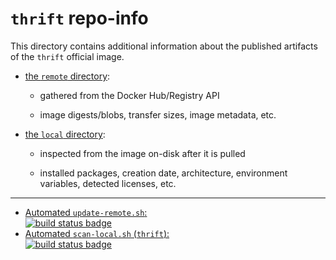 # `thrift` repo-info

This directory contains additional information about the published artifacts of the `thrift` official image.

-	[the `remote` directory](remote/):

	-	gathered from the Docker Hub/Registry API

	-	image digests/blobs, transfer sizes, image metadata, etc.

-	[the `local` directory](local/):

	-	inspected from the image on-disk after it is pulled

	-	installed packages, creation date, architecture, environment variables, detected licenses, etc.

---

-	[Automated `update-remote.sh`:  
	![build status badge](https://doi-janky.infosiftr.net/job/repo-info/job/remote/badge/icon)](https://doi-janky.infosiftr.net/job/repo-info/job/remote/)
-	[Automated `scan-local.sh` (`thrift`):  
	![build status badge](https://doi-janky.infosiftr.net/job/repo-info/job/local/job/thrift/badge/icon)](https://doi-janky.infosiftr.net/job/repo-info/job/local/job/thrift)
